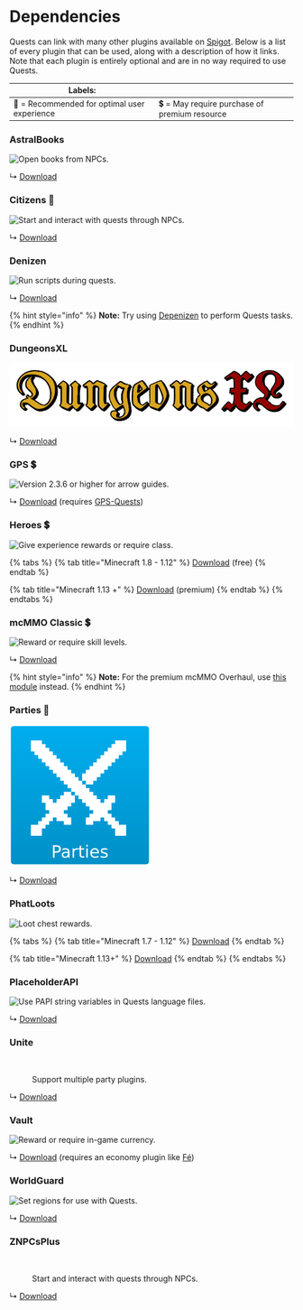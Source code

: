 # Dependencies

Quests can link with many other plugins available on [Spigot](https://www.spigotmc.org/). Below is a list of every plugin that can be used, along with a description of how it links. Note that each plugin is entirely optional and are in no way required to use Quests.

| Labels:                                      |                                               |
| -------------------------------------------- | --------------------------------------------- |
| 🌟 = Recommended for optimal user experience | 💲 = May require purchase of premium resource |

### AstralBooks

![Open books from NPCs.](https://camo.githubusercontent.com/a946d5d41882bd0e9ae444259bb863592f27a179cd134a040cabffb72274af20/68747470733a2f2f7777772e737069676f746d632e6f72672f646174612f7265736f757263655f69636f6e732f33372f33373436352e6a7067)

↳ [Download](https://www.spigotmc.org/resources/citizensbooks.37465/)

### Citizens 🌟

![Start and interact with quests through NPCs.](https://camo.githubusercontent.com/0291e7fb6eaf46ac9d03bbb164c0da5592bb01d1125ce1908ccda4bfe9322b6a/68747470733a2f2f77696b692e636974697a656e736e7063732e636f2f696d616765732f312f31622f576f72646d61726b2e706e67)

↳ [Download](https://www.spigotmc.org/resources/citizens.13811/)

### Denizen

![Run scripts during quests.](https://camo.githubusercontent.com/7f9cdc61cb0c90d0b14bb6cb853222fc9f9d4f6fb338b2fdf4f9e3b455a56cd9/68747470733a2f2f692e616c6578676f6f6477696e2e6d656469612f692f6d6973632f6535333961392e706e67)

↳ [Download](https://www.spigotmc.org/resources/denizen.21039/)

{% hint style="info" %}
**Note:** Try using [Depenizen](https://ci.citizensnpcs.co/job/Depenizen/) to perform Quests tasks.
{% endhint %}

### DungeonsXL

![Create and join groups to complete quests en masse.](../.gitbook/assets/DungeonsXL.png)

↳ [Download](https://www.spigotmc.org/resources/dungeonsxl.9488/)

### GPS 💲

![Version 2.3.6 or higher for arrow guides.](https://camo.githubusercontent.com/b7330dd49cc77246b603c4802ebcffcecedbc9d9cd4ddba147d24fe0e06e10b9/68747470733a2f2f692e696d6775722e636f6d2f484a5979487a4d2e706e67)

↳ [Download](https://www.spigotmc.org/resources/gps-1-9-1-13-2-the-first-ever-minecraft-global-positioning-system.53672/) (requires [GPS-Quests](https://github.com/PikaMug/Quests/wiki/Casual-%E2%80%90-Bridge-Plugins#gps-quests-))

### Heroes 💲

![Give experience rewards or require class.](https://camo.githubusercontent.com/a22173723e927d32f02f6a8d5f1ecb0ef4cd32c993700f34e6de00b64b5a3f4d/687474703a2f2f692e696d6775722e636f6d2f386a46634656592e706e67)

{% tabs %}
{% tab title="Minecraft 1.8 -  1.12" %}
[Download](https://www.spigotmc.org/resources/heroes-legacy.305/) (free)
{% endtab %}

{% tab title="Minecraft 1.13 +" %}
[Download](https://www.spigotmc.org/resources/%E2%9A%94-heroes-premium-%E2%9A%94.24734/) (premium)
{% endtab %}
{% endtabs %}

### mcMMO Classic 💲

![Reward or require skill levels.](https://camo.githubusercontent.com/bacd0f447ea7e426c865dcc9168e9f69e7cf61beb9e454178427926e0c82410a/68747470733a2f2f692e696d6775722e636f6d2f31745830692e706e67)

↳ [Download](https://www.spigotmc.org/resources/official-mcmmo-classic.2445/)

{% hint style="info" %}
**Note:** For the premium mcMMO Overhaul, use [this module](https://pikamug.gitbook.io/quests/v/spanish-espanol/casual/modules#mcmmo-overhaul) instead.
{% endhint %}

### Parties 🌟

![Create and join parties to complete quests en masse.](https://raw.githubusercontent.com/AlessioDP/Parties/master/logo.png)

↳ [Download](https://www.spigotmc.org/resources/parties-an-advanced-parties-manager.3709/)

### PhatLoots

![Loot chest rewards.](https://camo.githubusercontent.com/46d7f1ad0aa4beed0bbd5c2e36118a1fd357fbd033169239720959811b53db83/68747470733a2f2f692e696d6775722e636f6d2f794869504a46682e706e67)

{% tabs %}
{% tab title="Minecraft 1.7 - 1.12" %}
[Download](http://codisimus.com/phatloots)
{% endtab %}

{% tab title="Minecraft 1.13+" %}
[Download](https://www.spigotmc.org/resources/phatloots-loot-tables-conditions-block-loots-mob-drops-1-13-1-16.68925/)
{% endtab %}
{% endtabs %}

### PlaceholderAPI

![Use PAPI string variables in Quests language files.](https://camo.githubusercontent.com/5f030c112dc1e7fcf18f44ce6a34e86d71a283797ecd88a776fff28af556f8a5/68747470733a2f2f692e696d6775722e636f6d2f366b6b3872374e2e706e67)

↳ [Download](https://www.spigotmc.org/resources/placeholderapi.6245/)

### Unite

<figure><img src="https://i.imgur.com/8CSt94n.png" alt=""><figcaption><p>Support multiple party plugins.</p></figcaption></figure>

↳ [Download](https://www.spigotmc.org/resources/unite.95217/)

### Vault

![Reward or require in-game currency.](https://camo.githubusercontent.com/713822b836312741b9b531a55774bfc57291c0f62296d70943118ee493b1df0a/68747470733a2f2f6d656469612e666f72676563646e2e6e65742f6174746163686d656e74732f3133342f3336312f7661756c742e706e67)

↳ [Download](https://www.spigotmc.org/resources/vault.34315/) (requires an economy plugin like [Fé](https://www.spigotmc.org/resources/fe.723/))

### WorldGuard

![Set regions for use with Quests.](https://camo.githubusercontent.com/55a494e4c5676605026ac22ae2c59e3097e9987e58196f04686418b51342a917/68747470733a2f2f692e696d6775722e636f6d2f53426b6b7a454e2e706e67)

↳ [Download](https://dev.bukkit.org/projects/worldguard/files)

### ZNPCsPlus

<figure><img src="https://i.imgur.com/bcrtalK.png" alt=""><figcaption><p>Start and interact with quests through NPCs.</p></figcaption></figure>

↳ [Download](https://www.spigotmc.org/resources/znpcsplus.109380/)
